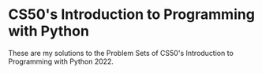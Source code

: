 # CS50's Introduction to Programming with Python

These are my solutions to the Problem Sets of CS50's Introduction to Programming with Python 2022.
